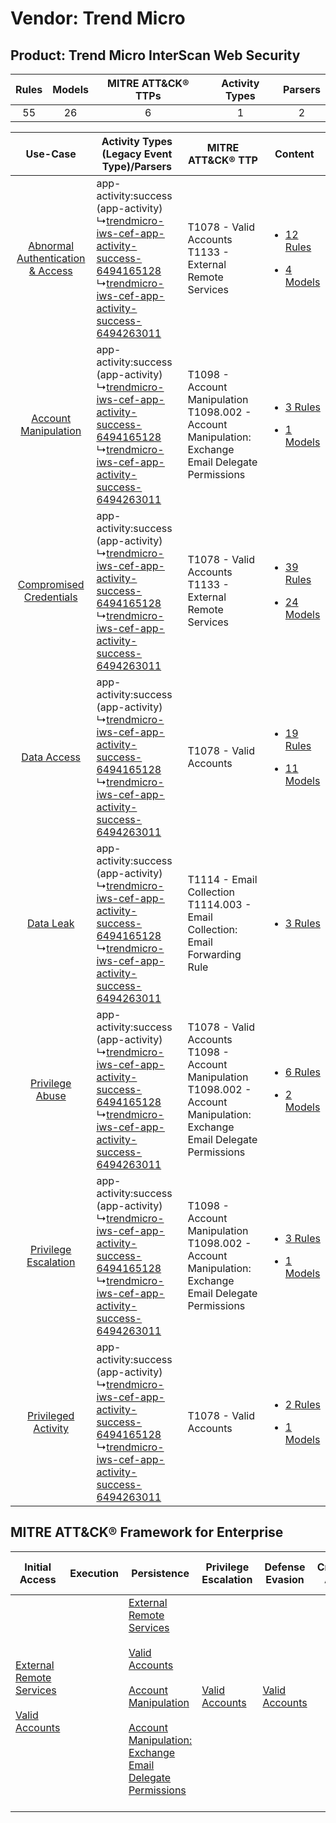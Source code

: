 Vendor: Trend Micro
===================
Product: Trend Micro InterScan Web Security
-------------------------------------------
| Rules | Models | MITRE ATT&CK® TTPs | Activity Types | Parsers |
|:-----:|:------:|:------------------:|:--------------:|:-------:|
|  55   |   26   |         6          |       1        |    2    |

|    Use-Case    | Activity Types (Legacy Event Type)/Parsers    | MITRE ATT&CK® TTP    | Content    |
|:----:| ---- | ---- | ---- |
| [Abnormal Authentication & Access](../../../UseCases/uc_abnormal_authentication_&_access.md) |  app-activity:success (app-activity)<br> ↳[trendmicro-iws-cef-app-activity-success-6494165128](Ps/pC_trendmicroiwscefappactivitysuccess6494165128.md)<br> ↳[trendmicro-iws-cef-app-activity-success-6494263011](Ps/pC_trendmicroiwscefappactivitysuccess6494263011.md)<br> | T1078 - Valid Accounts<br>T1133 - External Remote Services<br>    | [<ul><li>12 Rules</li></ul><ul><li>4 Models</li></ul>](RM/r_m_trend_micro_trend_micro_interscan_web_security_Abnormal_Authentication_&_Access.md) |
|    [Account Manipulation](../../../UseCases/uc_account_manipulation.md)    |  app-activity:success (app-activity)<br> ↳[trendmicro-iws-cef-app-activity-success-6494165128](Ps/pC_trendmicroiwscefappactivitysuccess6494165128.md)<br> ↳[trendmicro-iws-cef-app-activity-success-6494263011](Ps/pC_trendmicroiwscefappactivitysuccess6494263011.md)<br> | T1098 - Account Manipulation<br>T1098.002 - Account Manipulation: Exchange Email Delegate Permissions<br>    | [<ul><li>3 Rules</li></ul><ul><li>1 Models</li></ul>](RM/r_m_trend_micro_trend_micro_interscan_web_security_Account_Manipulation.md)    |
|          [Compromised Credentials](../../../UseCases/uc_compromised_credentials.md)          |  app-activity:success (app-activity)<br> ↳[trendmicro-iws-cef-app-activity-success-6494165128](Ps/pC_trendmicroiwscefappactivitysuccess6494165128.md)<br> ↳[trendmicro-iws-cef-app-activity-success-6494263011](Ps/pC_trendmicroiwscefappactivitysuccess6494263011.md)<br> | T1078 - Valid Accounts<br>T1133 - External Remote Services<br>    | [<ul><li>39 Rules</li></ul><ul><li>24 Models</li></ul>](RM/r_m_trend_micro_trend_micro_interscan_web_security_Compromised_Credentials.md)         |
|    [Data Access](../../../UseCases/uc_data_access.md)    |  app-activity:success (app-activity)<br> ↳[trendmicro-iws-cef-app-activity-success-6494165128](Ps/pC_trendmicroiwscefappactivitysuccess6494165128.md)<br> ↳[trendmicro-iws-cef-app-activity-success-6494263011](Ps/pC_trendmicroiwscefappactivitysuccess6494263011.md)<br> | T1078 - Valid Accounts<br>    | [<ul><li>19 Rules</li></ul><ul><li>11 Models</li></ul>](RM/r_m_trend_micro_trend_micro_interscan_web_security_Data_Access.md)    |
|    [Data Leak](../../../UseCases/uc_data_leak.md)    |  app-activity:success (app-activity)<br> ↳[trendmicro-iws-cef-app-activity-success-6494165128](Ps/pC_trendmicroiwscefappactivitysuccess6494165128.md)<br> ↳[trendmicro-iws-cef-app-activity-success-6494263011](Ps/pC_trendmicroiwscefappactivitysuccess6494263011.md)<br> | T1114 - Email Collection<br>T1114.003 - Email Collection: Email Forwarding Rule<br>    | [<ul><li>3 Rules</li></ul>](RM/r_m_trend_micro_trend_micro_interscan_web_security_Data_Leak.md)    |
|    [Privilege Abuse](../../../UseCases/uc_privilege_abuse.md)    |  app-activity:success (app-activity)<br> ↳[trendmicro-iws-cef-app-activity-success-6494165128](Ps/pC_trendmicroiwscefappactivitysuccess6494165128.md)<br> ↳[trendmicro-iws-cef-app-activity-success-6494263011](Ps/pC_trendmicroiwscefappactivitysuccess6494263011.md)<br> | T1078 - Valid Accounts<br>T1098 - Account Manipulation<br>T1098.002 - Account Manipulation: Exchange Email Delegate Permissions<br> | [<ul><li>6 Rules</li></ul><ul><li>2 Models</li></ul>](RM/r_m_trend_micro_trend_micro_interscan_web_security_Privilege_Abuse.md)    |
|    [Privilege Escalation](../../../UseCases/uc_privilege_escalation.md)    |  app-activity:success (app-activity)<br> ↳[trendmicro-iws-cef-app-activity-success-6494165128](Ps/pC_trendmicroiwscefappactivitysuccess6494165128.md)<br> ↳[trendmicro-iws-cef-app-activity-success-6494263011](Ps/pC_trendmicroiwscefappactivitysuccess6494263011.md)<br> | T1098 - Account Manipulation<br>T1098.002 - Account Manipulation: Exchange Email Delegate Permissions<br>    | [<ul><li>3 Rules</li></ul><ul><li>1 Models</li></ul>](RM/r_m_trend_micro_trend_micro_interscan_web_security_Privilege_Escalation.md)    |
|    [Privileged Activity](../../../UseCases/uc_privileged_activity.md)    |  app-activity:success (app-activity)<br> ↳[trendmicro-iws-cef-app-activity-success-6494165128](Ps/pC_trendmicroiwscefappactivitysuccess6494165128.md)<br> ↳[trendmicro-iws-cef-app-activity-success-6494263011](Ps/pC_trendmicroiwscefappactivitysuccess6494263011.md)<br> | T1078 - Valid Accounts<br>    | [<ul><li>2 Rules</li></ul><ul><li>1 Models</li></ul>](RM/r_m_trend_micro_trend_micro_interscan_web_security_Privileged_Activity.md)    |

MITRE ATT&CK® Framework for Enterprise
--------------------------------------
| Initial Access                                                                                                                                   | Execution | Persistence                                                                                                                                                                                                                                                                                                                                 | Privilege Escalation                                                | Defense Evasion                                                     | Credential Access | Discovery | Lateral Movement | Collection                                                                                                                                                            | Command and Control | Exfiltration | Impact |
| ------------------------------------------------------------------------------------------------------------------------------------------------ | --------- | ------------------------------------------------------------------------------------------------------------------------------------------------------------------------------------------------------------------------------------------------------------------------------------------------------------------------------------------- | ------------------------------------------------------------------- | ------------------------------------------------------------------- | ----------------- | --------- | ---------------- | --------------------------------------------------------------------------------------------------------------------------------------------------------------------- | ------------------- | ------------ | ------ |
| [External Remote Services](https://attack.mitre.org/techniques/T1133)<br><br>[Valid Accounts](https://attack.mitre.org/techniques/T1078)<br><br> |           | [External Remote Services](https://attack.mitre.org/techniques/T1133)<br><br>[Valid Accounts](https://attack.mitre.org/techniques/T1078)<br><br>[Account Manipulation](https://attack.mitre.org/techniques/T1098)<br><br>[Account Manipulation: Exchange Email Delegate Permissions](https://attack.mitre.org/techniques/T1098/002)<br><br> | [Valid Accounts](https://attack.mitre.org/techniques/T1078)<br><br> | [Valid Accounts](https://attack.mitre.org/techniques/T1078)<br><br> |                   |           |                  | [Email Collection](https://attack.mitre.org/techniques/T1114)<br><br>[Email Collection: Email Forwarding Rule](https://attack.mitre.org/techniques/T1114/003)<br><br> |                     |              |        |
